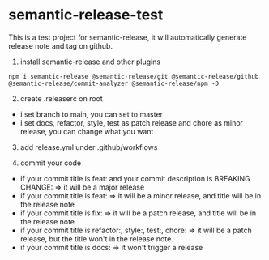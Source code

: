 # semantic-release-test
This is a test project for semantic-release, it will automatically generate release note and tag on github.

1. install semantic-release and other plugins
```
npm i semantic-release @semantic-release/git @semantic-release/github @semantic-release/commit-analyzer @semantic-release/npm -D
```

2. create .releaserc on root
* i set branch to main, you can set to master
* i set docs, refactor, style, test as patch release and chore as minor release, you can change what you want
3. add release.yml under .github/workflows


4. commit your code

* if your commit title is feat: and your commit description is BREAKING CHANGE: 
=> it will be a major release
* if your commit title is feat: => it will be a minor release, and title will be in the release note
* if your commit title is fix: => it will be a patch release, and title will be in the release note
* if your commit title is refactor:, style:, test:, chore: => it will be a patch release, but the title won't in the release note.
* if your commit title is docs: => it won't trigger a release
